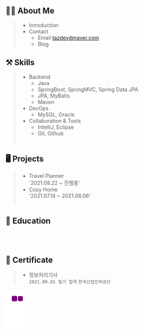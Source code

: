

## 🧙‍♂️ About Me
> * Introduction
> * Contact
>   * Email tazdev@naver.com
>   * Blog

## ⚒️ Skills
> * Backend
>   * Java
>   * SpringBoot, SpringMVC, Spring Data JPA
>   * JPA, MyBatis
>   * Maven<br/>  
> * DevOps
>   * MySQL, Oracle<br/>  
> * Collaboration & Tools
>   * IntelliJ, Eclipse
>   * Git, Github
<br/><br/>

## 🖥️ Projects
> * Travel Planner<br> '2021.08.22 ~ 진행중'
> * Cozy Home<br> '2021.07.14 ~ 2021.08.06'
<br/><br/>

## 📝 Education
<br/><br/>

## 🏅 Certificate
> * 정보처리기사<br>
> `2021.09.01 필기 합격`
> `한국산업인력공단`

![snake gif](https://github.com/taz-dev/taz-dev/blob/output/github-contribution-grid-snake.gif)

